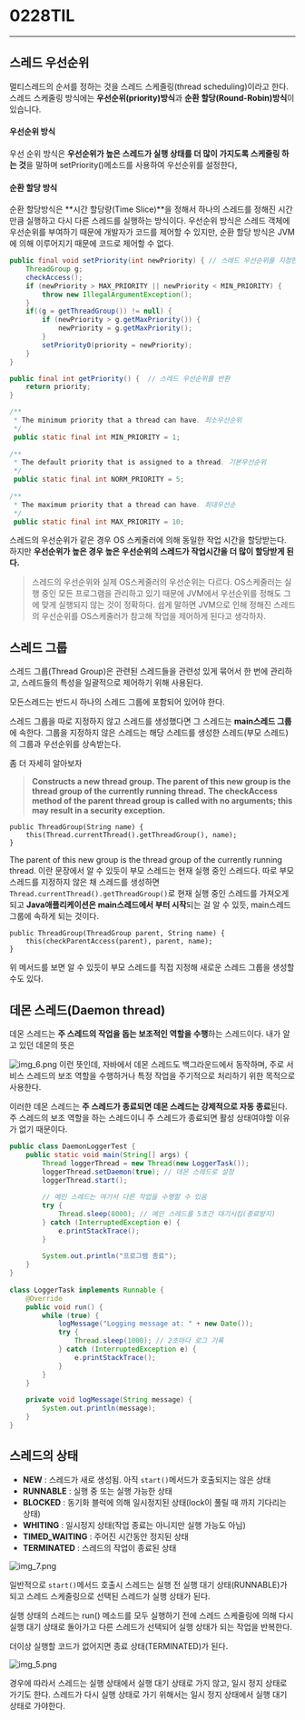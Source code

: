 # 0228TIL

---
## 스레드 우선순위

멀티스레드의 순서를 정하는 것을 스레드 스케줄링(thread scheduling)이라고 한다. 스레드 스케줄링 방식에는 **우선순위(priority)방식**과 **순환 할당(Round-Robin)방식**이 있습니다.

#### 우선순위 방식
우선 순위 방식은 **우선순위가 높은 스레드가 실행 상태를 더 많이 가지도록 스케줄링 하는 것**을 말하며 setPriority()메소드를 사용하여 우선순위를 설정한다,

#### 순환 할당 방식
순환 할당방식은 **시간 할당량(Time Slice)**을 정해서 하나의 스레드를 정해진 시간만큼 실행하고 다시 다른 스레드를 실행하는 방식이다. 우선순위 방식은 스레드 객체에 우선순위를 부여하기 때문에 개발자가 코드를 제어할 수 있지만, 순환 할당 방식은 JVM에 의해 이루어지기 때문에 코드로 제어할 수 없다.

```java
public final void setPriority(int newPriority) { // 스레드 우선순위를 지정한 값으로 변
    ThreadGroup g;  
    checkAccess();  
    if (newPriority > MAX_PRIORITY || newPriority < MIN_PRIORITY) {  
        throw new IllegalArgumentException();  
    }  
    if((g = getThreadGroup()) != null) {  
        if (newPriority > g.getMaxPriority()) {  
            newPriority = g.getMaxPriority();  
        }  
        setPriority0(priority = newPriority);  
    }  
}

public final int getPriority() {  // 스레드 우선순위를 반환
    return priority;  
}

/**  
 * The minimum priority that a thread can have. 최소우선순위
 */
 public static final int MIN_PRIORITY = 1;  
  
/**  
 * The default priority that is assigned to a thread. 기본우선순위
 */
 public static final int NORM_PRIORITY = 5;  
  
/**  
 * The maximum priority that a thread can have. 최대우선순
 */
 public static final int MAX_PRIORITY = 10;
```

스레드의 우선순위가 같은 경우 OS 스케줄러에 의해 동일한 작업 시간을 할당받는다. 하지만 **우선순위가 높은 경우 높은 우선순위의 스레드가 작업시간을 더 많이 할당받게 된다.**

> 스레드의 우선순위와 실제 OS스케줄러의 우선순위는 다르다. OS스케줄러는 실행 중인 모든 프로그램을 관리하고 있기 때문에 JVM에서 우선순위를 정해도 그에 맞게 실행되지 않는 것이 정확하다.
> 쉽게 말하면 JVM으로 인해 정해진 스레드의 우선순위를 OS스케줄러가 참고해 작업을 제어하게 된다고 생각하자.


## 스레드 그룹

스레드 그룹(Thread Group)은 관련된 스레드들을 관련성 있게 묶어서 한 번에 관리하고, 스레드들의 특성을 일괄적으로 제어하기 위해 사용된다.

모든스레드는 반드시 하나의 스레드 그룹에 포함되어 있어야 한다.

스레드 그룹을 따로 지정하지 않고 스레드를 생성했다면 그 스레드는 **main스레드 그룹**에 속한다. 그룹을 지정하지 않은 스레드는 해당 스레드를 생성한 스레드(부모 스레드)의 그룹과 우선순위를 상속받는다.

좀 더 자세히 알아보자

>**Constructs a new thread group. The parent of this new group is the thread group of the currently running thread.**
**The checkAccess method of the parent thread group is called with no arguments; this may result in a security exception.**

```
public ThreadGroup(String name) {  
    this(Thread.currentThread().getThreadGroup(), name);  
}
```

The parent of this new group is the thread group of the currently running thread. 이란 문장에서 알 수 있듯이 부모 스레드는 현재 실행 중인 스레드다. 따로 부모 스레드를 지정하지 않은 채 스레드를 생성하면 `Thread.currentThread().getThreadGroup()`로 현재 실행 중인 스레드를 가져오게 되고 **Java애플리케이션은 main스레드에서 부터 시작**되는 걸 알 수 있듯, main스레드 그룹에 속하게 되는 것이다.

```
public ThreadGroup(ThreadGroup parent, String name) {  
    this(checkParentAccess(parent), parent, name);  
}
```

위 메서드를 보면 알 수 있듯이 부모 스레드를 직접 지정해 새로운 스레드 그룹을 생성할 수도 있다.

## 데몬 스레드(Daemon thread)

데몬 스레드는 **주 스레드의 작업을 돕는 보조적인 역할을 수행**하는 스레드이다. 내가 알고 있던 데몬의 뜻은

![img_6.png](../img/img_6.png)
이런 뜻인데, 자바에서 데몬 스레드도 백그라운드에서 동작하며, 주로 서비스 스레드의 보조 역할을 수행하거나 특정 작업을 주기적으로 처리하기 위한 목적으로 사용한다.

이러한 데몬 스레드는 **주 스레드가 종료되면 데몬 스레드는 강제적으로 자동 종료**된다. 주 스레드의 보조 역할을 하는 스레드이니 주 스레드가 종료되면 활성 상태여야할 이유가 없기 때문이다.

```java
public class DaemonLoggerTest {  
    public static void main(String[] args) {  
        Thread loggerThread = new Thread(new LoggerTask());  
        loggerThread.setDaemon(true); // 데몬 스레드로 설정  
        loggerThread.start();  
  
        // 메인 스레드는 여기서 다른 작업을 수행할 수 있음  
        try {  
            Thread.sleep(8000); // 메인 스레드를 5초간 대기시킴(종료방지)  
        } catch (InterruptedException e) {  
            e.printStackTrace();  
        }  
  
        System.out.println("프로그램 종료");  
    }  
}  
  
class LoggerTask implements Runnable {  
    @Override  
    public void run() {  
        while (true) {  
            logMessage("Logging message at: " + new Date());  
            try {  
                Thread.sleep(1000); // 2초마다 로그 기록  
            } catch (InterruptedException e) {  
                e.printStackTrace();  
            }  
        }  
    }  
  
    private void logMessage(String message) {  
        System.out.println(message);  
    }  
}
```

## 스레드의 상태

- **NEW** : 스레드가 새로 생성됨. 아직 `start()`메서드가 호출되지는 않은 상태
- **RUNNABLE** : 실행 중 또는 실행 가능한 상태
- **BLOCKED** : 동기화 블럭에 의해 일시정지된 상태(lock이 풀릴 때 까지 기다리는 상태)
- **WHITING** : 일시정지 상태(작업 종료는 아니지만 실행 가능도 아님)
- **TIMED_WAITING** : 주어진 시간동안 정지된 상태
- **TERMINATED** : 스레드의 작업이 종료된 상태

![img_7.png](../img/img_7.png)

일반적으로 `start()`메서드 호출시 스레드는 실행 전 실행 대기 상태(RUNNABLE)가 되고 스레드 스케줄링으로 선택된 스레드가 실행 상태가 된다.

실행 상태의 스레드는 run() 메소드를 모두 실행하기 전에 스레드 스케줄링에 의해 다시 실행 대기 상태로 돌아가고 다른 스레드가 선택되어 실행 상태가 되는 작업을 반복한다.

더이상 실행할 코드가 없어지면 종료 상태(TERMINATED)가 된다.

![img_5.png](../img/img_5.png)

경우에 따라서 스레드는 실행 상태에서 실행 대기 상태로 가지 않고, 일시 정지 상태로 가기도 한다. 스레드가 다시 실행 상태로 가기 위해서는 일시 정지 상태에서 실행 대기 상태로 가야한다.